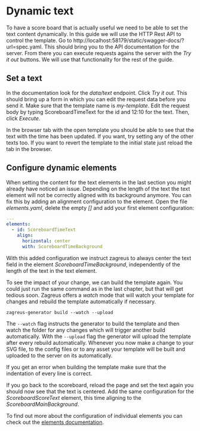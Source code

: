 # Dynamic text

To have a score board that is actually useful we need to be able to set the text content dynamically. In this guide we will use the HTTP Rest API to control the template. Go to http://localhost:58179/static/swagger-docs/?url=spec.yaml. This should bring you to the API documentation for the server. From there you can execute requests agains the server with the _Try it out_ buttons. We will use that functionality for the rest of the guide.

## Set a text
In the documentation look for the _data/text_ endpoint. Click _Try it out_. This should bring up a form in which you can edit the request data before you send it. Make sure that the template name is _my-template_. Edit the request body by typing ScoreboardTimeText for the id and 12:10 for the text. Then, click _Execute_. 

In the browser tab with the open template you should be able to see that the text with the time has been updated. If you want, try setting any of the other texts too. If you want to revert the template to the initial state just reload the tab in the browser.

## Configure dynamic elements
When setting the content for the text elements in the last section you might already have noticed an issue. Depending on the length of the text the text element will not be correctly aligned with its background anymore.
You can fix this by adding an alignment configuration to the element. Open the file _elements.yaml_, delete the empty _[]_ and add your first element configuration:
```yaml
---
elements:
  - id: ScoreboardTimeText
    align:
      horizontal: center
      with: ScoreboardTimeBackground
```
With this added configuration we instruct zagreus to always center the text field in the element _ScoreboardTimeBackground_, independently of the length of the text in the text element.

To see the impact of your change, we can build the template again. You could just run the same command as in the last chapter, but that will get tedious soon. Zagreus offers a _watch_ mode that will watch your template for changes and rebuild the template automatically if necessary.
```shell
zagreus-generator build --watch --upload
```
The `--watch` flag instructs the generator to build the template and then watch the folder for any changes which will trigger another build automatically. With the `--upload` flag the generator will upload the template after every rebuild automatically.
Whenever you now make a change to your SVG file, to the config files or to any asset your template will be built and uploaded to the server on its automatically.

If you get an error when building the template make sure that the indentation of every line is correct.

If you go back to the scoreboard, reload the page and set the text again you should now see that the text is centered. Add the same configuration for the _ScoreboardScoreText_ element, this time aligning to the _ScoreboardMainBackground_.

To find out more about the configuration of individual elements you can check out the [elements documentation](../config/element.md).
